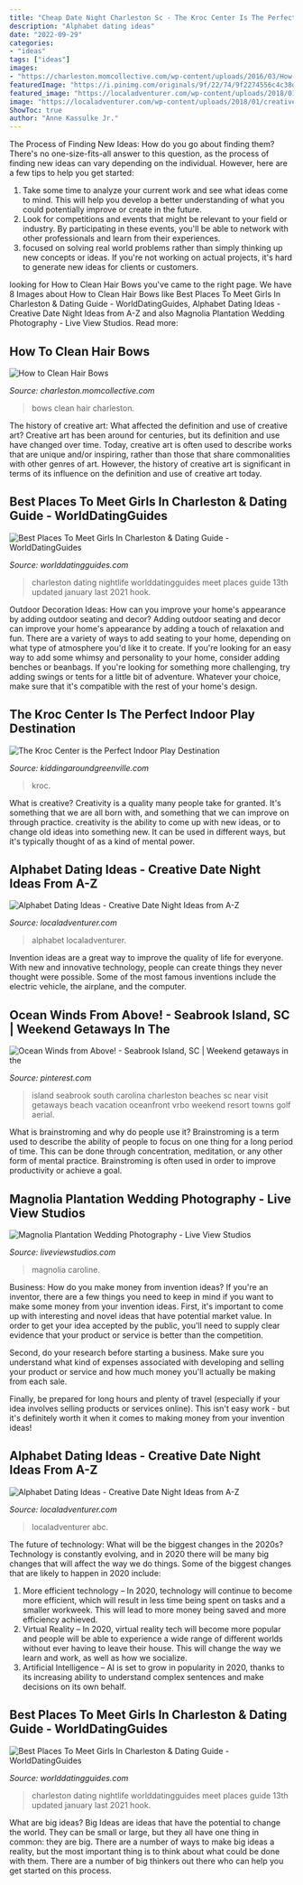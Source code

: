 ```yaml
---
title: "Cheap Date Night Charleston Sc - The Kroc Center Is The Perfect Indoor Play Destination"
description: "Alphabet dating ideas"
date: "2022-09-29"
categories:
- "ideas"
tags: ["ideas"]
images:
- "https://charleston.momcollective.com/wp-content/uploads/2016/03/How-to-Clean-Hair-Bows-Charleston-Moms.png"
featuredImage: "https://i.pinimg.com/originals/9f/22/74/9f2274556c4c38de0bbab9cb0987a016.jpg"
featured_image: "https://localadventurer.com/wp-content/uploads/2018/01/creative-alphabet-dates-400x602.jpg"
image: "https://localadventurer.com/wp-content/uploads/2018/01/creative-alphabet-dates-400x602.jpg"
ShowToc: true
author: "Anne Kassulke Jr."
---
```



The Process of Finding New Ideas: How do you go about finding them?
There's no one-size-fits-all answer to this question, as the process of finding new ideas can vary depending on the individual. However, here are a few tips to help you get started: 
1. Take some time to analyze your current work and see what ideas come to mind. This will help you develop a better understanding of what you could potentially improve or create in the future. 
2. Look for competitions and events that might be relevant to your field or industry. By participating in these events, you'll be able to network with other professionals and learn from their experiences. 
3. focused on solving real world problems rather than simply thinking up new concepts or ideas. If you're not working on actual projects, it's hard to generate new ideas for clients or customers. 

	

		
looking for How to Clean Hair Bows you've came to the right page. We have 8 Images about How to Clean Hair Bows like Best Places To Meet Girls In Charleston &amp; Dating Guide - WorldDatingGuides, Alphabet Dating Ideas - Creative Date Night Ideas from A-Z and also Magnolia Plantation Wedding Photography - Live View Studios. Read more:
		
    
## How To Clean Hair Bows

<img loading=lazy src="https://charleston.momcollective.com/wp-content/uploads/2016/03/How-to-Clean-Hair-Bows-Charleston-Moms.png" onerror="this.onerror=null;this.src='https://tse4.mm.bing.net/th?id=OIP.dE-jwMYqdD4paMHeOVsMFAHaEB&amp;pid=15.1';" alt="How to Clean Hair Bows">

_Source: charleston.momcollective.com_

>bows clean hair charleston. 

	

The history of creative art: What affected the definition and use of creative art?
Creative art has been around for centuries, but its definition and use have changed over time. Today, creative art is often used to describe works that are unique and/or inspiring, rather than those that share commonalities with other genres of art. However, the history of creative art is significant in terms of its influence on the definition and use of creative art today.

    
## Best Places To Meet Girls In Charleston &amp; Dating Guide - WorldDatingGuides

<img loading=lazy src="https://worlddatingguides.com/wp-content/uploads/2018/09/hook-pick-up-bars-charleston-ladies-night-get-laid-650x650.jpg" onerror="this.onerror=null;this.src='https://tse2.mm.bing.net/th?id=OIP.VKScTbnKdc1Xdb_WYhxTsgHaHa&amp;pid=15.1';" alt="Best Places To Meet Girls In Charleston &amp; Dating Guide - WorldDatingGuides">

_Source: worlddatingguides.com_

>charleston dating nightlife worlddatingguides meet places guide 13th updated january last 2021 hook. 

	

Outdoor Decoration Ideas: How can you improve your home's appearance by adding outdoor seating and decor?
Adding outdoor seating and decor can improve your home's appearance by adding a touch of relaxation and fun. There are a variety of ways to add seating to your home, depending on what type of atmosphere you'd like it to create. If you're looking for an easy way to add some whimsy and personality to your home, consider adding benches or beanbags. If you're looking for something more challenging, try adding swings or tents for a little bit of adventure. Whatever your choice, make sure that it's compatible with the rest of your home's design.

    
## The Kroc Center Is The Perfect Indoor Play Destination

<img loading=lazy src="https://kiddingaroundgreenville.com/wp-content/uploads/2015/04/Kroc-Center-Greenville-SC.jpg" onerror="this.onerror=null;this.src='https://tse3.mm.bing.net/th?id=OIP.h4NHg6W4kmgIbrgQCfbfnAHaFp&amp;pid=15.1';" alt="The Kroc Center is the Perfect Indoor Play Destination">

_Source: kiddingaroundgreenville.com_

>kroc. 

	

What is creative?
Creativity is a quality many people take for granted. It's something that we are all born with, and something that we can improve on through practice. creativity is the ability to come up with new ideas, or to change old ideas into something new. It can be used in different ways, but it's typically thought of as a kind of mental power.

    
## Alphabet Dating Ideas - Creative Date Night Ideas From A-Z

<img loading=lazy src="https://localadventurer.com/wp-content/uploads/2018/01/creative-alphabet-dates-400x602.jpg" onerror="this.onerror=null;this.src='https://tse3.mm.bing.net/th?id=OIP.8IB42uB2L2sULhqVNlZ1YQAAAA&amp;pid=15.1';" alt="Alphabet Dating Ideas - Creative Date Night Ideas from A-Z">

_Source: localadventurer.com_

>alphabet localadventurer. 

	

Invention ideas are a great way to improve the quality of life for everyone. With new and innovative technology, people can create things they never thought were possible. Some of the most famous inventions include the electric vehicle, the airplane, and the computer.

    
## Ocean Winds From Above! - Seabrook Island, SC | Weekend Getaways In The

<img loading=lazy src="https://i.pinimg.com/originals/9f/22/74/9f2274556c4c38de0bbab9cb0987a016.jpg" onerror="this.onerror=null;this.src='https://tse3.mm.bing.net/th?id=OIP.Vu2fOpG-a3wUcnv-8KKGOQHaEd&amp;pid=15.1';" alt="Ocean Winds from Above! - Seabrook Island, SC | Weekend getaways in the">

_Source: pinterest.com_

>island seabrook south carolina charleston beaches sc near visit getaways beach vacation oceanfront vrbo weekend resort towns golf aerial. 

	

What is brainstroming and why do people use it?
Brainstroming is a term used to describe the ability of people to focus on one thing for a long period of time. This can be done through concentration, meditation, or any other form of mental practice. Brainstroming is often used in order to improve productivity or achieve a goal.

    
## Magnolia Plantation Wedding Photography - Live View Studios

<img loading=lazy src="https://www.liveviewstudios.com/wp-content/uploads/2016/12/Magnolia-Plantation-Wedding-Photography_0019-768x1023.jpg" onerror="this.onerror=null;this.src='https://tse2.mm.bing.net/th?id=OIP.ydN2TMieYv0bpZt6z5eFAwHaJ3&amp;pid=15.1';" alt="Magnolia Plantation Wedding Photography - Live View Studios">

_Source: liveviewstudios.com_

>magnolia caroline. 

	

Business: How do you make money from invention ideas?
If you're an inventor, there are a few things you need to keep in mind if you want to make some money from your invention ideas. 
First, it's important to come up with interesting and novel ideas that have potential market value. In order to get your idea accepted by the public, you'll need to supply clear evidence that your product or service is better than the competition.

Second, do your research before starting a business. Make sure you understand what kind of expenses associated with developing and selling your product or service and how much money you'll actually be making from each sale.

Finally, be prepared for long hours and plenty of travel (especially if your idea involves selling products or services online). This isn't easy work - but it's definitely worth it when it comes to making money from your invention ideas!

    
## Alphabet Dating Ideas - Creative Date Night Ideas From A-Z

<img loading=lazy src="https://localadventurer.com/wp-content/uploads/2018/01/alphabet-dates-683x1024.jpg" onerror="this.onerror=null;this.src='https://tse3.mm.bing.net/th?id=OIP.sahNErhY85mmgrxdtiBM7AHaLG&amp;pid=15.1';" alt="Alphabet Dating Ideas - Creative Date Night Ideas from A-Z">

_Source: localadventurer.com_

>localadventurer abc. 

	

The future of technology: What will be the biggest changes in the 2020s?
Technology is constantly evolving, and in 2020 there will be many big changes that will affect the way we do things. Some of the biggest changes that are likely to happen in 2020 include: 
1. More efficient technology – In 2020, technology will continue to become more efficient, which will result in less time being spent on tasks and a smaller workweek. This will lead to more money being saved and more efficiency achieved. 
2. Virtual Reality – In 2020, virtual reality tech will become more popular and people will be able to experience a wide range of different worlds without ever having to leave their house. This will change the way we learn and work, as well as how we socialize. 
3. Artificial Intelligence – AI is set to grow in popularity in 2020, thanks to its increasing ability to understand complex sentences and make decisions on its own behalf.

    
## Best Places To Meet Girls In Charleston &amp; Dating Guide - WorldDatingGuides

<img loading=lazy src="https://worlddatingguides.com/wp-content/uploads/2018/09/hook-pick-up-bars-charleston-ladies-night-get-laid.jpg" onerror="this.onerror=null;this.src='https://tse2.mm.bing.net/th?id=OIP.8LiaX-a-73W7BA1OJ7A8XgHaHa&amp;pid=15.1';" alt="Best Places To Meet Girls In Charleston &amp; Dating Guide - WorldDatingGuides">

_Source: worlddatingguides.com_

>charleston dating nightlife worlddatingguides meet places guide 13th updated january last 2021 hook. 

	

What are big ideas?
Big Ideas are ideas that have the potential to change the world. They can be small or large, but they all have one thing in common: they are big. There are a number of ways to make big ideas a reality, but the most important thing is to think about what could be done with them. There are a number of big thinkers out there who can help you get started on this process.

